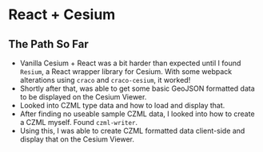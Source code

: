 # React + Cesium

## The Path So Far

- Vanilla Cesium + React was a bit harder than expected until I found `Resium`, a React wrapper library for Cesium. With
  some webpack alterations using `craco` and `craco-cesium`, it worked!
- Shortly after that, was able to get some basic GeoJSON formatted data to be displayed on the Cesium Viewer.
- Looked into CZML type data and how to load and display that.
- After finding no useable sample CZML data, I looked into how to create a CZML myself. Found `czml-writer`.
- Using this, I was able to create CZML formatted data client-side and display that on the Cesium Viewer.
